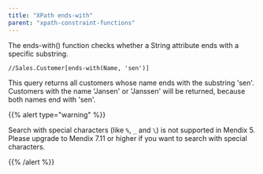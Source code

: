```yaml
---
title: "XPath ends-with"
parent: "xpath-constraint-functions"
---
```



The ends-with() function checks whether a String attribute ends with a specific substring.

```
//Sales.Customer[ends-with(Name, 'sen')]

```

This query returns all customers whose name ends with the substring 'sen'. Customers with the name 'Jansen' or 'Janssen' will be returned, because both names end with 'sen'.

{{% alert type="warning" %}}

Search with special characters (like `%`, `_` and `\`) is not supported in Mendix 5. Please upgrade to Mendix 7.11 or higher if you want to search with special characters.

{{% /alert %}}
